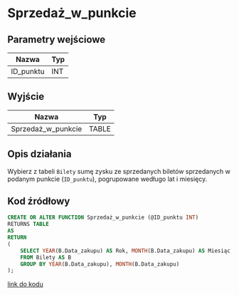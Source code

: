 # Sprzedaż_w_punkcie

## Parametry wejściowe

| Nazwa     | Typ |
| --------- | --- |
| ID_punktu | INT |

## Wyjście

| Nazwa              | Typ   |
| ------------------ | ----- |
| Sprzedaż_w_punkcie | TABLE |

## Opis działania

Wybierz z tabeli `Bilety` sumę zysku ze sprzedanych biletów sprzedanych w podanym punkcie (`ID_punktu`), pogrupowane wedługo lat i miesięcy.

## Kod źródłowy

```sql
CREATE OR ALTER FUNCTION Sprzedaż_w_punkcie (@ID_punktu INT)
RETURNS TABLE
AS
RETURN
(
    SELECT YEAR(B.Data_zakupu) AS Rok, MONTH(B.Data_zakupu) AS Miesiąc, SUM(B.Cena) AS Zysk
    FROM Bilety AS B
    GROUP BY YEAR(B.Data_zakupu), MONTH(B.Data_zakupu)
);
```

[link do kodu](../../functions/Sprzedaż_w_punkcie.sql)
